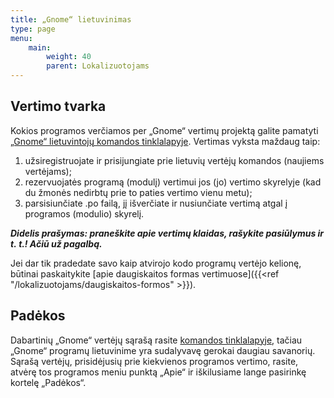 ```yaml
---
title: „Gnome“ lietuvinimas
type: page
menu:
    main:
        weight: 40
        parent: Lokalizuotojams
---
```


Vertimo tvarka
--------------

Kokios programos verčiamos per „Gnome“ vertimų projektą galite
pamatyti [„Gnome“ lietuvintojų komandos tinklalapyje](https://l10n.gnome.org/languages/lt). Vertimas vyksta maždaug
taip:

1. užsiregistruojate ir prisijungiate prie lietuvių vertėjų komandos (naujiems vertėjams);
2. rezervuojatės programą (modulį) vertimui jos (jo) vertimo skyrelyje (kad du žmonės nedirbtų prie to paties vertimo
   vienu metu);
3. parsisiunčiate .po failą, jį išverčiate ir nusiunčiate vertimą atgal į programos (modulio) skyrelį.

_**Didelis prašymas: praneškite apie vertimų klaidas, rašykite pasiūlymus ir t. t.! Ačiū už pagalbą.**_

Jei dar tik pradedate savo kaip atvirojo kodo programų vertėjo kelionę, būtinai paskaitykite
[apie daugiskaitos formas vertimuose]({{<ref "/lokalizuotojams/daugiskaitos-formos" >}}).

Padėkos
-------

Dabartinių „Gnome“ vertėjų sąrašą rasite [komandos tinklalapyje](https://l10n.gnome.org/languages/lt/), tačiau „Gnome“
programų lietuvinime yra sudalyvavę gerokai daugiau savanorių. Sąrašą vertėjų, prisidėjusių prie kiekvienos programos
vertimo, rasite, atvėrę tos programos meniu punktą „Apie“ ir iškilusiame lange pasirinkę kortelę „Padėkos“.
